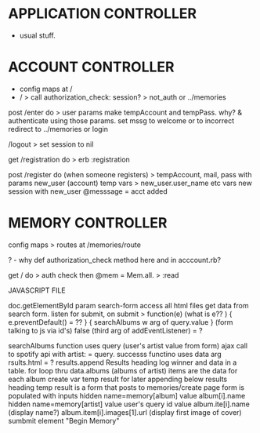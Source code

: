 # APPLICATION CONTROLLER
* usual stuff.

# ACCOUNT CONTROLLER
* config maps at /
* / > call authorization_check: session? > not_auth or ../memories

post /enter do > user params make tempAccount and tempPass. why?
   & authenticate using those params.
   set mssg to welcome or to incorrect
   redirect to ../memories or login  

/logout > set session to nil

get /registration do > erb :registration

post /register do (when someone registers) >
   tempAccount, mail, pass with params
   new_user (account)
   temp vars > new_user.user_name etc vars
   new session with new_user
   @messsage = acct added


# MEMORY CONTROLLER

config maps > routes at /memories/route

? - why def authorization_check method here and in acccount.rb?

get / do > auth check then @mem = Mem.all. > :read


JAVASCRIPT FILE  

doc.getElementById param search-form access all html files get data from search form.
   listen for submit, on submit > function(e) (what is e?? )
      { e.preventDefault() =  ?? }
      { searchAlbums w arg of query.value } (form talking to js via id's)
      false (third arg of addEventListener) = ?

searchAlbums function uses query (user's artist value from form)
   ajax call to spotify api with artist: = query.
   successs functino uses data arg
      rsults.html = ?
      results.append Results heading
      log winner and data in a table.
      for loop thru data.albums (albums of artist)
         items are the data for each album
         create var temp result for later appending below results heading
         temp result is a form that posts to memories/create page
            form is populated with inputs
               hidden name=memory[album] value album[i].name
               hidden name=memory[artist] value user's query id value
               album.ite[i].name (display name?)
               album.item[i].images[1].url (display first image of cover)
               sumbmit element "Begin Memory"











<!-- end -->

